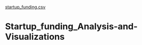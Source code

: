 [startup_funding.csv](https://github.com/msharma1207/Startup_funding_Analysis-and-Visualizations/files/9831418/startup_funding.csv)
# Startup_funding_Analysis-and-Visualizations
